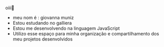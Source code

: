  oiii💙 

- meu nom é : giovanna muniz
- Estou estudando no galliera
- Estou me desenvolvendo na linguagem JavaScript
- Utilizo esse espaço para minha organização e compartilhamento dos meu projetos desenvolvidos


